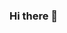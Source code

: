 ### Hi there 👋

<!--
**GabrielCansancao/GabrielCansancao** is a ✨ _special_ ✨ repository because its `README.md` (this file) appears on your GitHub profile.
Estudante de engenharia de Software na UFMS e atualmente engenheiro de QA na Jera, 

Skills: Ruby / Ruby on Rails / Rspec/ Capybara / Node / Java / JS / HTML / CSS 

- 🔭 I’m currently working on Ruby on rails and capybara 
- 🌱 I’m currently learning Cypress, Java and Ruby
- 👯 I’m looking to collaborate on Libs 
- 🤔 I’m looking for help with Cypress and Java 


[<img src='https://cdn.jsdelivr.net/npm/simple-icons@3.0.1/icons/linkedin.svg' alt='linkedin' height='40'>](https://www.linkedin.com/in/gabrielcansancao/)   [<img src='https://cdn.jsdelivr.net/npm/simple-icons@3.0.1/icons/instagram.svg' alt='instagram' height='40'>](https://www.instagram.com/gabrielkans/) 

![GitHub stats](https://github-readme-stats.vercel.app/api?username=GabrielCansancao&show_icons=true)  

![Profile views](https://gpvc.arturio.dev/GabrielCansancao)   


